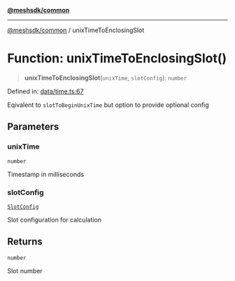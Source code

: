 [**@meshsdk/common**](../README.md)

***

[@meshsdk/common](../globals.md) / unixTimeToEnclosingSlot

# Function: unixTimeToEnclosingSlot()

> **unixTimeToEnclosingSlot**(`unixTime`, `slotConfig`): `number`

Defined in: [data/time.ts:67](https://github.com/MeshJS/mesh/blob/1abde1553cbd7cf2cf4e40197fc0de9e4a7d0f49/packages/mesh-common/src/data/time.ts#L67)

Eqivalent to `slotToBeginUnixTime` but option to provide optional config

## Parameters

### unixTime

`number`

Timestamp in milliseconds

### slotConfig

[`SlotConfig`](../type-aliases/SlotConfig.md)

Slot configuration for calculation

## Returns

`number`

Slot number
